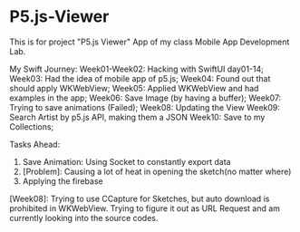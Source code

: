 # P5.js-Viewer
This is for project "P5.js Viewer" App of my class Mobile App Development Lab.

My Swift Journey:
Week01-Week02: Hacking with SwiftUI day01-14;
Week03: Had the idea of mobile app of p5.js;
Week04: Found out that should apply WKWebView;
Week05: Applied WKWebView and had examples in the app;
Week06: Save Image (by having a buffer);
Week07: Trying to save animations (Failed);
Week08: Updating the View
Week09: Search Artist by p5.js API, making them a JSON
Week10: Save to my Collections;

Tasks Ahead:
1. Save Animation: Using Socket to constantly export data
2. [Problem]: Causing a lot of heat in opening the sketch(no matter where)
3. Applying the firebase

[Week08]: Trying to use CCapture for Sketches, but auto download is prohibited in WKWebView. Trying to figure it out as URL Request and am currently looking into the source codes.
